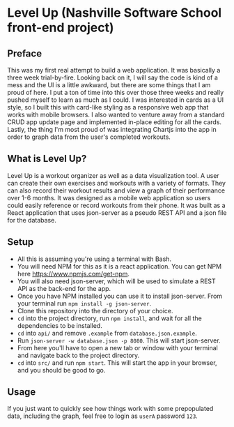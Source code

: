 # Level Up (Nashville Software School front-end project)

## Preface

This was my first real attempt to build a web application. It was basically a three week trial-by-fire. Looking back on it, I will say the code is kind of a mess and the UI is a little awkward, but there are some things that I am proud of here. I put a ton of time into this over those three weeks and really pushed myself to learn as much as I could. I was interested in cards as a UI style, so I built this with card-like styling as a responsive web app that works with mobile browsers. I also wanted to venture away from a standard CRUD app update page and implemented in-place editing for all the cards. Lastly, the thing I'm most proud of was integrating Chartjs into the app in order to graph data from the user's completed workouts.

## What is Level Up?

Level Up is a workout organizer as well as a data visualization tool. A user can create their own exercises and workouts with a variety of formats. They can also record their workout results and view a graph of their performance over 1-6 months. It was designed as a mobile web application so users could easily reference or record workouts from their phone. It was built as a React application that uses json-server as a pseudo REST API and a json file for the database.

## Setup

- All this is assuming you're using a terminal with Bash.
- You will need NPM for this as it is a react application. You can get NPM here https://www.npmjs.com/get-npm.
- You will also need json-server, which will be used to simulate a REST API as the back-end for the app.
- Once you have NPM installed you can use it to install json-server. From your terminal run `npm install -g json-server`.
- Clone this repository into the directory of your choice.
- `cd` into the project directory, run `npm install`, and wait for all the dependencies to be installed.
- `cd` into `api/` and remove `.example` from `database.json.example`.
- Run `json-server -w database.json -p 8080`. This will start json-server.
- From here you'll have to open a new tab or window with your terminal and navigate back to the project directory.
- `cd` into `src/` and run `npm start`. This will start the app in your browser, and you should be good to go.

## Usage

If you just want to quickly see how things work with some prepopulated data, including the graph, feel free to login as `userA` password `123`.
